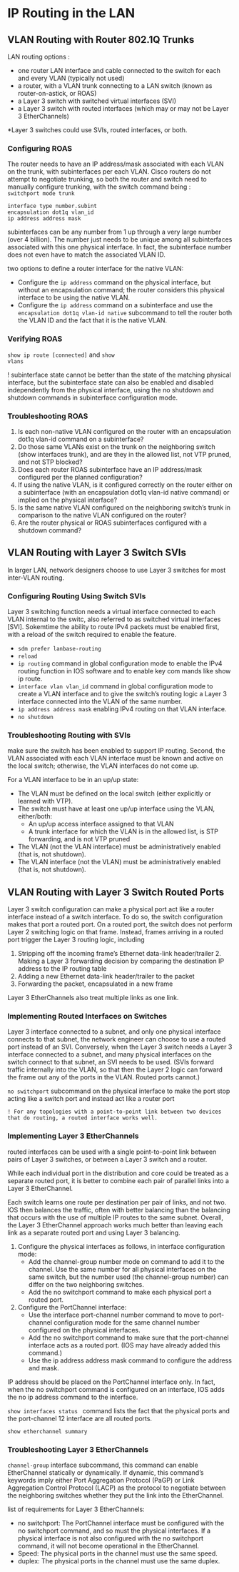 # IP Routing in the LAN
## VLAN Routing with Router 802.1Q Trunks
LAN routing options :
* one router LAN interface and cable connected to the switch for each and every VLAN (typically not used)
* a router, with a VLAN trunk connecting to a LAN switch (known as router-on-astick, or ROAS)
* a Layer 3 switch with switched virtual interfaces (SVI)
* a Layer 3 switch with routed interfaces (which may or may not be Layer 3 EtherChannels)

*Layer 3 switches could use SVIs, routed interfaces, or both.

### Configuring ROAS
The router needs to have an IP address/mask associated with each VLAN on the trunk, with subinterfaces per each VLAN. 
Cisco routers do not attempt to negotiate trunking, so both the router and switch need to manually configure trunking, with the switch command being :  <code> switchport mode trunk</code>

    interface type number.subint
    encapsulation dot1q vlan_id 
    ip address address mask

subinterfaces can be any number from 1 up through a very large number (over 4 billion). The number just needs to be unique among all subinterfaces associated with this one physical interface. In fact, the subinterface number does not even have to match the associated VLAN ID.


two options to define a router interface for the native VLAN: 
* Configure the <code>ip address</code> command on the physical interface, but without an encapsulation command; the router considers this physical interface to be using the native VLAN.
* Configure the <code>ip address</code> command on a subinterface and use the <code>encapsulation dot1q vlan-id native</code> subcommand to tell the router both the VLAN ID and the fact that it is the native VLAN.

### Verifying ROAS
<code>show ip route [connected]</code> and <code>show vlans</code>

! subinterface state cannot be better than the state of the matching physical interface, but the subinterface state can also be enabled and disabled independently from the physical interface, using the no shutdown and shutdown commands in subinterface configuration mode.

### Troubleshooting ROAS
1. Is each non-native VLAN configured on the router with an encapsulation dot1q vlan-id command on a subinterface?
2. Do those same VLANs exist on the trunk on the neighboring switch (show interfaces trunk), and are they in the allowed list, not VTP pruned, and not STP blocked?
3. Does each router ROAS subinterface have an IP address/mask configured per the planned configuration?
4. If using the native VLAN, is it configured correctly on the router either on a subinterface (with an encapsulation dot1q vlan-id native command) or implied on the physical interface?
5. Is the same native VLAN configured on the neighboring switch’s trunk in comparison to the native VLAN configured on the router?
6. Are the router physical or ROAS subinterfaces configured with a shutdown command?

## VLAN Routing with Layer 3 Switch SVIs
In larger LAN, network designers choose to use Layer 3 switches for most inter-VLAN routing.

### Configuring Routing Using Switch SVIs
Layer 3 switching function needs a virtual interface connected to each VLAN internal to the switc, also referred to as switched virtual interfaces [SVI].
Sokemtime the ability to route IPv4 packets must be enabled first, with a reload of the switch required to enable the feature.

* <code>sdm prefer lanbase-routing </code>
* <code>reload</code>
* <code>ip routing</code> command in global configuration mode to enable the IPv4 routing function in IOS software and to enable key com mands like show ip route.
* <code>interface vlan vlan_id</code> command in global configuration mode to create a VLAN interface and to give the switch’s routing logic a Layer 3 interface connected into the VLAN of the same number.
* <code>ip address address mask</code> enabling IPv4 routing on that VLAN interface.
* <code>no shutdown</code> 

### Troubleshooting Routing with SVIs
make sure the switch has been enabled to support IP routing. Second, the VLAN associated with each VLAN interface must be known and active on the local switch;
otherwise, the VLAN interfaces do not come up.

For a VLAN interface to be in an up/up state:
* The VLAN must be defined on the local switch (either explicitly or learned with VTP).
* The switch must have at least one up/up interface using the VLAN, either/both: 
  - An up/up access interface assigned to that VLAN 
  - A trunk interface for which the VLAN is in the allowed list, is STP forwarding, and is not VTP pruned
* The VLAN (not the VLAN interface) must be administratively enabled (that is, not shutdown).
* The VLAN interface (not the VLAN) must be administratively enabled (that is, not shutdown).

## VLAN Routing with Layer 3 Switch Routed Ports
Layer 3 switch configuration can make a physical port act like a router interface instead of a switch interface. To do so, the switch configuration makes that port a routed port. On a routed port, the switch does not perform Layer 2 switching logic on that frame. Instead, frames arriving in a routed port trigger the Layer 3 routing logic, including
1. Stripping off the incoming frame’s Ethernet data-link header/trailer 2. Making a Layer 3 forwarding decision by comparing the destination IP address to the IP routing table
3. Adding a new Ethernet data-link header/trailer to the packet
4. Forwarding the packet, encapsulated in a new frame

Layer 3 EtherChannels also treat multiple links as one link.

### Implementing Routed Interfaces on Switches
Layer 3 interface connected to a subnet, and only one physical interface connects to that subnet, the network engineer can choose to use a routed port instead of an SVI. Conversely, when the Layer 3 switch needs a Layer 3 interface connected to a subnet, and many physical interfaces on the switch connect to that subnet, an SVI needs to be used. (SVIs forward traffic internally into the VLAN, so that then the Layer 2 logic can
forward the frame out any of the ports in the VLAN. Routed ports cannot.)

<code>no switchport</code> subcommand on the physical interface to make the port stop acting like a switch port and instead act like a router port

    ! For any topologies with a point-to-point link between two devices that do routing, a routed interface works well.

### Implementing Layer 3 EtherChannels 
routed interfaces can be used with a single point-to-point link between pairs of Layer 3 switches, or between a Layer 3 switch and a router.

While each individual port in the distribution and core could be treated as a separate routed port, it is better to combine each pair of parallel links into a Layer 3 EtherChannel.

Each switch learns one route per destination per pair of links, and not two. IOS then balances the traffic, often with better balancing than the balancing that occurs with the use of multiple IP routes to the same subnet. Overall, the Layer 3 EtherChannel approach works much better than leaving each link as a separate routed port and using Layer 3 balancing.

1. Configure the physical interfaces as follows, in interface configuration mode: 
   -  Add the channel-group number mode on command to add it to the channel. Use the same number for all physical interfaces on the same switch, but the number used (the channel-group number) can differ on the two neighboring switches.
    - Add the no switchport command to make each physical port a routed port. 
2. Configure the PortChannel interface:
    - Use the interface port-channel number command to move to port-channel configuration mode for the same channel number configured on the physical interfaces.
    - Add the no switchport command to make sure that the port-channel interface acts as a routed port. (IOS may have already added this command.)
    - Use the ip address address mask command to configure the address and mask.

IP address should be placed on the PortChannel interface only. In fact, when the no switchport command is configured on an interface, IOS adds the no ip address command to the interface.

<code>show interfaces status </code> command lists the fact that the physical ports and the port-channel 12 interface are all routed ports.

<code>show etherchannel summary</code>

### Troubleshooting Layer 3 EtherChannels
<code>channel-group</code> interface subcommand, this command can enable EtherChannel statically or dynamically. If dynamic, this command’s keywords imply either Port Aggregation Protocol (PaGP) or Link Aggregation Control Protocol (LACP) as the protocol to negotiate between the neighboring switches whether they put the link into the
EtherChannel.

list of requirements for Layer 3 EtherChannels:
- no switchport: The PortChannel interface must be configured with the no switchport command, and so must the physical interfaces. If a physical interface is not also configured with the no switchport command, it will not become operational in the EtherChannel. 
- Speed: The physical ports in the channel must use the same speed.
- duplex: The physical ports in the channel must use the same duplex.